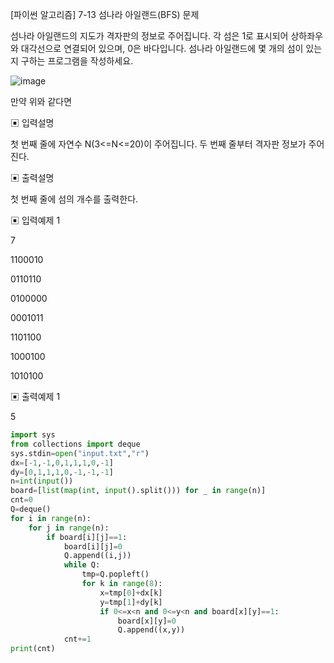 [파이썬 알고리즘] 7-13 섬나라 아일랜드(BFS) 문제

섬나라 아일랜드의 지도가 격자판의 정보로 주어집니다. 각 섬은 1로 표시되어 상하좌우와 대각선으로 연결되어 있으며, 0은 바다입니다. 섬나라 아일랜드에 몇 개의 섬이 있는지 구하는 프로그램을 작성하세요.

![image](https://user-images.githubusercontent.com/65874705/144563845-a48dcc23-86f9-407c-8283-b3d8f0a78328.png)

만약 위와 같다면

▣ 입력설명

첫 번째 줄에 자연수 N(3<=N<=20)이 주어집니다. 두 번째 줄부터 격자판 정보가 주어진다.

▣ 출력설명

첫 번째 줄에 섬의 개수를 출력한다.

▣ 입력예제 1

7 

1100010 

0110110 

0100000 

0001011 

1101100 

1000100 

1010100

▣ 출력예제 1 

5

```python
import sys
from collections import deque
sys.stdin=open("input.txt","r")
dx=[-1,-1,0,1,1,1,0,-1]
dy=[0,1,1,1,0,-1,-1,-1]
n=int(input())
board=[list(map(int, input().split())) for _ in range(n)]
cnt=0
Q=deque()
for i in range(n):
    for j in range(n):
        if board[i][j]==1:
            board[i][j]=0
            Q.append((i,j))
            while Q:
                tmp=Q.popleft()
                for k in range(8):
                    x=tmp[0]+dx[k]
                    y=tmp[1]+dy[k]
                    if 0<=x<n and 0<=y<n and board[x][y]==1:
                        board[x][y]=0
                        Q.append((x,y))
            cnt+=1
print(cnt)

```



